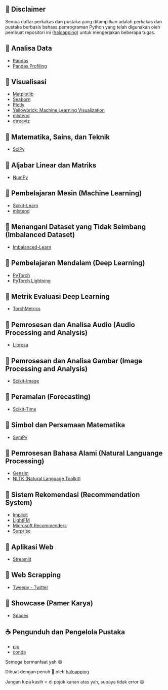 ## 🍜 Disclaimer
Semua daftar perkakas dan pustaka yang ditampilkan adalah perkakas dan pustaka berbasis bahasa pemrograman Python yang telah digunakan oleh pembuat repositori ini ([haloapping](https://haloapping.github.io/)) untuk mengerjakan beberapa tugas.

## 🍟 Analisa Data
- [Pandas](https://pandas.pydata.org/)
- [Pandas Profiling](https://pandas-profiling.ydata.ai/docs/master/index.html)

## 🥘 Visualisasi
- [Matplotlib](https://matplotlib.org/)
- [Seaborn](https://seaborn.pydata.org/)
- [Plotly](https://plotly.com/python/)
- [Yellowbrick: Machine Learning Visualization](https://www.scikit-yb.org/en/latest/index.html)
- [mlxtend](https://rasbt.github.io/mlxtend/api_subpackages/mlxtend.plotting/)
- [dtreeviz](https://github.com/parrt/dtreeviz)

## 🧀 Matematika, Sains, dan Teknik
- [SciPy](https://docs.scipy.org/doc/scipy/index.html)

## 🍗 Aljabar Linear dan Matriks
- [NumPy](https://numpy.org/)

## 🍰 Pembelajaran Mesin (Machine Learning)
- [Scikit-Learn](https://scikit-learn.org/stable/index.html)
- [mlxtend](https://rasbt.github.io/mlxtend/)

## 🍩 Menangani Dataset yang Tidak Seimbang (Imbalanced Dataset)
- [Imbalanced-Learn](https://imbalanced-learn.org/stable/)

## 🌮 Pembelajaran Mendalam (Deep Learning)
- [PyTorch](https://pytorch.org/)
- [PyTorch Lightning](https://pytorch-lightning.readthedocs.io/en/latest/)

## 🍔 Metrik Evaluasi Deep Learning
- [TorchMetrics](https://torchmetrics.readthedocs.io/en/latest/)

## 🧁 Pemrosesan dan Analisa Audio (Audio Processing and Analysis)
- [Librosa](https://librosa.org/)

## 🥞 Pemrosesan dan Analisa Gambar (Image Processing and Analysis)
- [Scikit-Image](https://scikit-image.org/)

## 🍤 Peramalan (Forecasting)
- [Scikit-Time](https://www.sktime.org/en/stable/)

## 🍨 Simbol dan Persamaan Matematika
- [SymPy](https://www.sympy.org/en/index.html)

## 🍳 Pemrosesan Bahasa Alami (Natural Languange Processing)
- [Gensim](https://radimrehurek.com/gensim/index.html)
- [NLTK (Natural Language Toolkit)](https://www.nltk.org/)

## 🍞 Sistem Rekomendasi (Recommendation System)
- [Implicit](https://benfred.github.io/implicit/index.html)
- [LightFM](https://making.lyst.com/lightfm/docs/index.html)
- [Microsoft Recommenders](https://microsoft-recommenders.readthedocs.io/en/latest/)
- [Surpr!se](https://surprise.readthedocs.io/en/stable/index.html)

## 🍛 Aplikasi Web
- [Streamlit](https://streamlit.io/)

## 🍱 Web Scrapping
- [Tweepy - Twitter](https://docs.tweepy.org/en/stable/index.html)

## 🥯 Showcase (Pamer Karya)
- [Spaces](https://huggingface.co/spaces)

## ☕ Pengunduh dan Pengelola Pustaka
- [pip](https://pip.pypa.io/en/stable/)
- [conda](https://docs.conda.io/projects/conda/en/latest/)

Semoga bermanfaat yah 😄

Dibuat dengan penuh 💚 oleh [haloapping](https://haloapping.github.io/)

Jangan lupa kasih ⭐ di pojok kanan atas yah, supaya tidak error 😄
